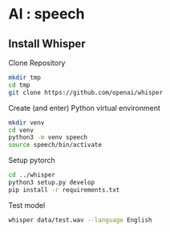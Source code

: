 # AI : speech

## Install Whisper

Clone Repository

```bash
mkdir tmp
cd tmp
git clone https://github.com/openai/whisper
```

Create (and enter) Python virtual environment

```bash
mkdir venv
cd venv
python3 -m venv speech
source speech/bin/activate
```

Setup pytorch

```bash
cd ../whisper
python3 setup.py develop
pip install -r requirements.txt
```

Test model

```bash
whisper data/test.wav --language English
```

